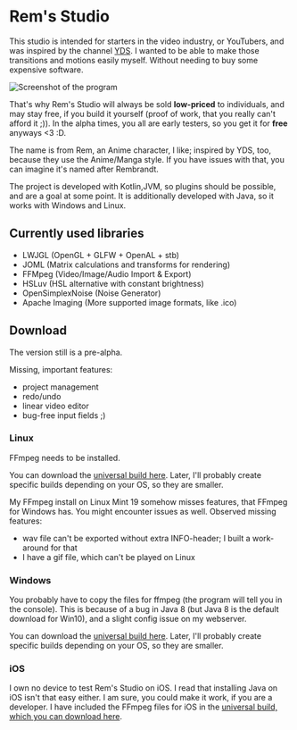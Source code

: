 # Rem's Studio <!-- 's is correct, because it's owned; I thought it may be only for abbreviations of is -->

This studio is intended for starters in the video industry, or YouTubers,
and was inspired by the channel [YDS](https://www.youtube.com/user/YutsuraidanceStudios). I wanted to be able to make those transitions and motions easily myself. Without needing to buy some expensive software.

![Screenshot of the program](https://github.com/AntonioNoack/RemsStudio/blob/master/assets/shots/01.09.2020.png?raw=true)

That's why Rem's Studio will always be sold **low-priced** to individuals, and may stay free, if you build it yourself (proof of work, that you really can't afford it ;)).
In the alpha times, you all are early testers, so you get it for **free** anyways <3 :D.


The name is from Rem, an Anime character, I like; inspired by YDS, too, because they use the Anime/Manga style. If you have issues with that, you can imagine it's named after Rembrandt.

The project is developed with Kotlin,JVM, so plugins should be possible, and are a goal at some point.
It is additionally developed with Java, so it works with Windows and Linux.

## Currently used libraries

* LWJGL (OpenGL + GLFW + OpenAL + stb)
* JOML (Matrix calculations and transforms for rendering)
* FFMpeg (Video/Image/Audio Import & Export)
* HSLuv (HSL alternative with constant brightness)
* OpenSimplexNoise (Noise Generator)
* Apache Imaging (More supported image formats, like .ico)

## Download

The version still is a pre-alpha.

Missing, important features:
- project management
- redo/undo
- linear video editor
- bug-free input fields ;)

### Linux

FFmpeg needs to be installed.

You can download the [universal build here](https://github.com/AntonioNoack/RemsStudio/raw/master/out/artifacts/Universal/VideoStudio.jar).
Later, I'll probably create specific builds depending on your OS, so they are smaller.

My FFmpeg install on Linux Mint 19 somehow misses features, that FFmpeg for Windows has. You might encounter issues as well.
Observed missing features:
- wav file can't be exported without extra INFO-header; I built a work-around for that
- I have a gif file, which can't be played on Linux

### Windows

You probably have to copy the files for ffmpeg (the program will tell you in the console). This is because of a bug in Java 8 (but Java 8 is the default download for Win10), and a slight config issue on my webserver.

You can download the [universal build here](https://github.com/AntonioNoack/RemsStudio/raw/master/out/artifacts/Universal/VideoStudio.jar).
Later, I'll probably create specific builds depending on your OS, so they are smaller.

### iOS

I own no device to test Rem's Studio on iOS. I read that installing Java on iOS isn't that easy either.
I am sure, you could make it work, if you are a developer. I have included the FFmpeg files for iOS in the [universal build, which you can download here](https://github.com/AntonioNoack/RemsStudio/raw/master/out/artifacts/Universal/VideoStudio.jar).
